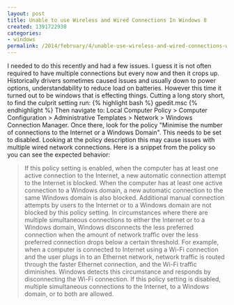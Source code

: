 ```yaml
---
layout: post
title: Unable to use Wireless and Wired Connections In Windows 8
created: 1391722930
categories:
- windows
permalink: /2014/february/4/unable-use-wireless-and-wired-connections-windows-8
---
```

I needed to do this recently and had a few issues. I guess it is not often required to have multiple connections but every now and then it crops up. Historically drivers sometimes caused issues and usually down to power options, understandability to reduce load on batteries. However this time it turned out to be windows that is effecting things. Cutting a long story short, to find the culprit setting run:
{% highlight bash %}
 gpedit.msc
{% endhighlight %}
Then navigate to: Local Computer Policy &gt; Computer Configuration &gt; Administrative Templates &gt; Network &gt; Windows Connection Manager. Once there, look for the policy &quot;Minimise the number of connections to the Internet or a Windows Domain&quot;. This needs to be set to disabled. Looking at the policy description this may cause issues with multiple wired network connections. Here is a snippet from the policy so you can see the expected behavior:

>If this policy setting is enabled, when the computer has at least one active connection to the Internet, a new automatic connection attempt to the Internet is blocked. When the computer has at least one active connection to a Windows domain, a new automatic connection to the same Windows domain is also blocked. Additional manual connection attempts by users to the Internet or to a Windows domain are not blocked by this policy setting.
In circumstances where there are multiple simultaneous connections to either the Internet or to a Windows domain, Windows disconnects the less preferred connection when the amount of network traffic over the less preferred connection drops below a certain threshold. For example, when a computer is connected to Internet using a Wi-Fi connection and the user plugs in to an Ethernet network, network traffic is routed through the faster Ethernet connection, and the Wi-Fi traffic diminishes. Windows detects this circumstance and responds by disconnecting the Wi-Fi connection.
If this policy setting is disabled, multiple simultaneous connections to the Internet, to a Windows domain, or to both are allowed.
